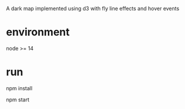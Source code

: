 A dark map implemented using d3 with fly line effects and hover events

# environment
node >= 14

# run

npm install

npm start